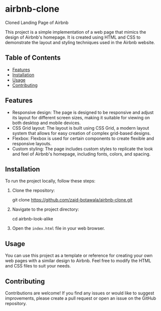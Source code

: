 # airbnb-clone
Cloned Landing Page of Airbnb

This project is a simple implementation of a web page that mimics the design of Airbnb's homepage. It is created using HTML and CSS to demonstrate the layout and styling techniques used in the Airbnb website.

## Table of Contents

- [Features](#features)
- [Installation](#installation)
- [Usage](#usage)
- [Contributing](#contributing)

## Features

- Responsive design: The page is designed to be responsive and adjust its layout for different screen sizes, making it suitable for viewing on both desktop and mobile devices.
- CSS Grid layout: The layout is built using CSS Grid, a modern layout system that allows for easy creation of complex grid-based designs.
- Flexbox: Flexbox is used for certain components to create flexible and responsive layouts.
- Custom styling: The page includes custom styles to replicate the look and feel of Airbnb's homepage, including fonts, colors, and spacing.

## Installation

To run the project locally, follow these steps:

1. Clone the repository:

   git clone https://github.com/zaid-botawala/airbnb-clone.git

2. Navigate to the project directory:

   cd airbnb-look-alike

3. Open the `index.html` file in your web browser.

## Usage

You can use this project as a template or reference for creating your own web pages with a similar design to Airbnb. Feel free to modify the HTML and CSS files to suit your needs.

## Contributing

Contributions are welcome! If you find any issues or would like to suggest improvements, please create a pull request or open an issue on the GitHub repository.
